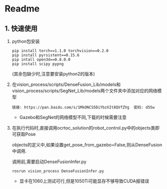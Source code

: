 # Readme

## 1. 快速使用

1. python包安装

     ```
     pip install torch==1.1.0 torchvision==0.2.0
     pip install pyrsistent==0.15.6
     pip intall open3d==0.8.0.0
     pip install scipy pypng
     ```

     (其余包缺少时,注意要安装python2的版本)

     

2. 在vision_process/scripts/DenseFusion_Lib/models和vision_process/scripts/SegNet_Lib/models两个文件夹中添加对应的网络模型

     ```
     链接: https://pan.baidu.com/s/1MkONCS5DiYbzXIt8QVfZVg  密码: d55w
     ```

     - Gazebo和SegNet的网络模型不同,下载的时候需要注意

     

3. 在执行代码时,直接调用ocrtoc_solution的robot_control.py中的objects类即可获取Pose

     objects的定义中,如果设置get_pose_from_gazebo=False,则从DenseFusion中调用.

     调用前,需要启动DenseFusionInfer.py

     ```
     rosrun vision_process DenseFusionInfer.py
     ```

     - 显卡在1060上测试可行,但是1050Ti可能显存不够导致CUDA报错误






